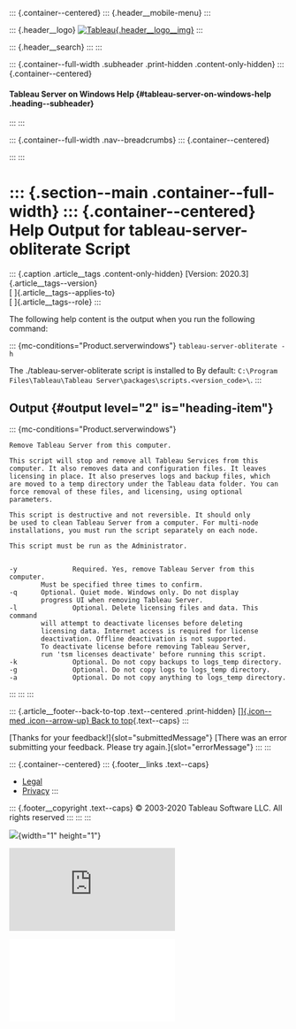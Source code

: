 
::: {.container--centered}
::: {.header__mobile-menu}
:::

::: {.header__logo}
[![Tableau](./Remove%20Tableau%20Server%20from%20Your%20Computer%20-%20Tableau_files/tableau-logo.png){.header__logo__img}](https://www.tableau.com/en-us/)
:::

::: {.header__search}
:::
:::

::: {.container--full-width .subheader .print-hidden .content-only-hidden}
::: {.container--centered}
#### Tableau Server on Windows Help {#tableau-server-on-windows-help .heading--subheader}
:::
:::

::: {.container--full-width .nav--breadcrumbs}
::: {.container--centered}
<div>

</div>
:::
:::

::: {.section--main .container--full-width}
::: {.container--centered}
Help Output for tableau-server-obliterate Script
================================================

::: {.caption .article__tags .content-only-hidden}
[Version: 2020.3]{.article__tags--version}\
[ ]{.article__tags--applies-to}\
[ ]{.article__tags--role}
:::


The following help content is the output when you run the following
command:

::: {mc-conditions="Product.serverwindows"}
`tableau-server-obliterate -h`

The ./tableau-server-obliterate script is installed to By default:
`C:\Program Files\Tableau\Tableau Server\packages\scripts.<version_code>\`.
:::

Output {#output level="2" is="heading-item"}
------

::: {mc-conditions="Product.serverwindows"}
``` {space="preserve"}
Remove Tableau Server from this computer.

This script will stop and remove all Tableau Services from this
computer. It also removes data and configuration files. It leaves
licensing in place. It also preserves logs and backup files, which
are moved to a temp directory under the Tableau data folder. You can
force removal of these files, and licensing, using optional parameters.

This script is destructive and not reversible. It should only
be used to clean Tableau Server from a computer. For multi-node
installations, you must run the script separately on each node.

This script must be run as the Administrator.


-y              Required. Yes, remove Tableau Server from this computer.
        Must be specified three times to confirm.
-q      Optional. Quiet mode. Windows only. Do not display
        progress UI when removing Tableau Server.
-l              Optional. Delete licensing files and data. This command
        will attempt to deactivate licenses before deleting
        licensing data. Internet access is required for license
        deactivation. Offline deactivation is not supported.
        To deactivate license before removing Tableau Server,
        run 'tsm licenses deactivate' before running this script.
-k              Optional. Do not copy backups to logs_temp directory.
-g              Optional. Do not copy logs to logs_temp directory.
-a              Optional. Do not copy anything to logs_temp directory.  
```
:::
:::
:::

::: {.article__footer--back-to-top .text--centered .print-hidden}
[[]{.icon--med .icon--arrow-up} Back to
top](https://help.tableau.com/current/server/en-us/tableau-server-obliterate-h.htm#){.text--caps}
:::

[Thanks for your feedback!]{slot="submittedMessage"} [There was an error
submitting your feedback. Please try again.]{slot="errorMessage"}
:::
:::

::: {.container--centered}
::: {.footer__links .text--caps}
-   [Legal](https://www.tableau.com/en-us/legal)
-   [Privacy](https://www.tableau.com/en-us/privacy)
:::

::: {.footer__copyright .text--caps}
© 2003-2020 Tableau Software LLC. All rights reserved
:::
:::
:::

![](https://www.facebook.com/tr?id=378938312282541&ev=PageView&noscript=1){width="1"
height="1"}

<div>

![](https://acq-3pas.admatrix.jp/if/5/01/bc28445d93035b6b666e856ea24ee85c.fs?cb=989474&rf=https%3A%2F%2Fhelp.tableau.com%2Fcurrent%2Fserver%2Fen-us%2Ftableau-server-obliterate-h.htm&prf=https%3A%2F%2Fhelp.tableau.com%2Fcurrent%2Fserver%2Fen-us%2Fremove_tableau.htm&i=vtVZ4MEk)

</div>

![](//acq-3pas.admatrix.jp/if/6/01/bc28445d93035b6b666e856ea24ee85c.fs)
